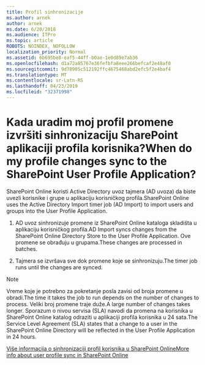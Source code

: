 ```yaml
---
title: Profil sinhronizacije
ms.author: arnek
author: arnek
ms.date: 6/20/2018
ms.audience: ITPro
ms.topic: article
ROBOTS: NOINDEX, NOFOLLOW
localization_priority: Normal
ms.assetid: 6b695be8-eaf5-44ff-b0ae-1e0d89e7ab36
ms.openlocfilehash: d1a72a85767e36fefbfa8eee266befcaf2e48af0
ms.sourcegitcommit: 9d78905c512192ffc4675468abd2efc5f2e4baf4
ms.translationtype: MT
ms.contentlocale: sr-Latn-RS
ms.lasthandoff: 04/23/2019
ms.locfileid: "32371998"
---
```

# <a name="when-do-my-profile-changes-sync-to-the-sharepoint-user-profile-application"></a><span data-ttu-id="62363-102">Kada uradim moj profil promene izvršiti sinhronizaciju SharePoint aplikaciji profila korisnika?</span><span class="sxs-lookup"><span data-stu-id="62363-102">When do my profile changes sync to the SharePoint User Profile Application?</span></span>

<span data-ttu-id="62363-103">SharePoint Online koristi Active Directory uvoz tajmera (AD uvoza) da biste uvezli korisnike i grupe u aplikaciju korisničkog profila.</span><span class="sxs-lookup"><span data-stu-id="62363-103">SharePoint Online uses the Active Directory Import timer job (AD Import) to import users and groups into the User Profile Application.</span></span> 
  
1. <span data-ttu-id="62363-104">AD uvoz sinhronizuje promene iz SharePoint Online kataloga skladišta u aplikaciju korisničkog profila.</span><span class="sxs-lookup"><span data-stu-id="62363-104">AD Import syncs changes from the SharePoint Online Directory Store to the User Profile Application.</span></span> <span data-ttu-id="62363-105">Ove promene se obrađuju u grupama.</span><span class="sxs-lookup"><span data-stu-id="62363-105">These changes are processed in batches.</span></span>
    
2. <span data-ttu-id="62363-106">Tajmera se izvršava sve dok promene koje se sinhronizuju.</span><span class="sxs-lookup"><span data-stu-id="62363-106">The timer job runs until the changes are synced.</span></span>
    
> [!NOTE]
> <span data-ttu-id="62363-107">Vreme koje je potrebno za pokretanje posla zavisi od broja promene u obradi.</span><span class="sxs-lookup"><span data-stu-id="62363-107">The time it takes the job to run depends on the number of changes to process.</span></span> <span data-ttu-id="62363-108">Veliki broj promene traje duže.</span><span class="sxs-lookup"><span data-stu-id="62363-108">A large number of changes takes longer.</span></span> <span data-ttu-id="62363-109">Sporazum o nivou servisa (SLA) navodi da promena na korisnika u SharePoint Online katalog odraziti u aplikaciji profila korisnika u 24 sata.</span><span class="sxs-lookup"><span data-stu-id="62363-109">The Service Level Agreement (SLA) states that a change to a user in the SharePoint Online Directory will be reflected in the User Profile Application in 24 hours.</span></span> 
  
[<span data-ttu-id="62363-110">Više informacija o sinhronizaciji profil korisnika u SharePoint Online</span><span class="sxs-lookup"><span data-stu-id="62363-110">More info about user profile sync in SharePoint Online</span></span>](https://go.microsoft.com/fwlink/?linkid=875671)
  

